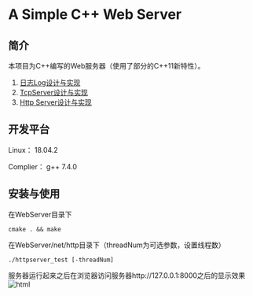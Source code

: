 # A Simple C++ Web Server

## 简介

本项目为C++编写的Web服务器（使用了部分的C++11新特性）。

1.  [日志Log设计与实现](https://github.com/Lannnnh/WebServer/blob/master/日志Log设计与实现.md)
2.  [TcpServer设计与实现](https://github.com/Lannnnh/WebServer/blob/master/TcpServer设计与实现.md)
3.  [Http Server设计与实现](https://github.com/Lannnnh/WebServer/blob/master/Http%20Server设计与实现.md)

## 开发平台

Linux： 18.04.2

Complier： g++ 7.4.0

## 安装与使用

在WebServer目录下

	cmake . && make

在WebServer/net/http目录下（threadNum为可选参数，设置线程数）

```
./httpserver_test [-threadNum]
```

服务器运行起来之后在浏览器访问服务器http://127.0.0.1:8000之后的显示效果
![html](G:\beap\Webserver\photo\html.png)
